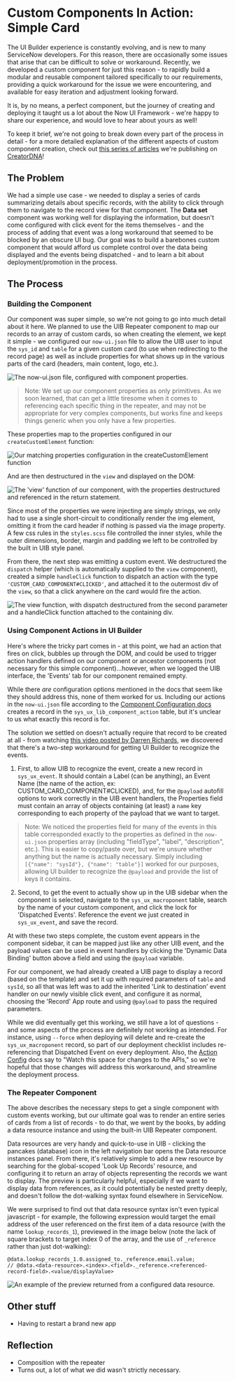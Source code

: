 # Custom Components In Action: Simple Card

The UI Builder experience is constantly evolving, and is new to many ServiceNow developers. For this reason, there are occasionally some issues that arise that can be difficult to solve or workaround. Recently, we developed a custom component for just this reason - to rapidly build a modular and reusable component tailored specifically to our requirements, providing a quick workaround for the issue we were encountering, and available for easy iteration and adjustment looking forward.

It is, by no means, a perfect component, but the journey of creating and deploying it taught us a lot about the Now UI Framework - we're happy to share our experience, and would love to hear about yours as well!

To keep it brief, we're not going to break down every part of the process in detail - for a more detailed explanation of the different aspects of custom component creation, check out [this series of articles](https://creator-dna.com/blog/custom-components-in-the-now-experience-ui-framework-part-1-creating-a-stateful-web-component) we're publishing on [CreatorDNA](https://creator-dna.com/)!

## The Problem

We had a simple use case - we needed to display a series of cards summarizing details about specific records, with the ability to click through them to navigate to the record view for that component. The **Data set** component was working well for displaying the information, but doesn't come configured with click event for the items themselves - and the process of adding that event was a long workaround that seemed to be blocked by an obscure UI bug. Our goal was to build a barebones custom component that would afford us complete control over the data being displayed and the events being dispatched - and to learn a bit about deployment/promotion in the process.

## The Process

### Building the Component

Our component was super simple, so we're not going to go into much detail about it here. We planned to use the UIB Repeater component to map our records to an array of custom cards, so when creating the element, we kept it simple - we configured our `now-ui.json` file to allow the UIB user to input the `sys_id` and `table` for a given custom card (to use when redirecting to the record page) as well as include properties for what shows up in the various parts of the card (headers, main content, logo, etc.).

<img src="images/article/article_1.png" alt="The now-ui.json file, configured with component properties."/>

>Note: We set up our component properties as only primitives. As we soon learned, that can get a little tiresome when it comes to referencing each specific thing in the repeater, and may not be appropriate for very complex components, but works fine and keeps things generic when you only have a few properties.

These properties map to the properties configured in our `createCustomElement` function:

<img src="images/article/article_2.png" alt="Our matching properties configuration in the createCustomElement function"/>

And are then destructured in the `view` and displayed on the DOM:

<img src="images/article/article_3.png" alt="The 'view' function of our component, with the properties destructured and referenced in the return statement."/>

Since most of the properties we were injecting are simply strings, we only had to use a single short-circuit to conditionally render the img element, omitting it from the card header if nothing is passed via the image property. A few css rules in the `styles.scss` file controlled the inner styles, while the outer dimensions, border, margin and padding we left to be controlled by the built in UIB style panel.

From there, the next step was emitting a custom event. We destructured the `dispatch` helper (which is automatically supplied to the `view` component), created a simple `handleClick` function to dispatch an action with the type `'CUSTOM_CARD_COMPONENT#CLICKED'`, and attached it to the outermost div of the `view`, so that a click anywhere on the card would fire the action.

<img src="images/article/article_4.png" alt="The view function, with dispatch destructured from the second parameter and a handleClick function attached to the containing div."/>

### Using Component Actions in UI Builder

Here's where the tricky part comes in - at this point, we had an action that fires on click, bubbles up through the DOM, and could be used to trigger action handlers defined on our component or ancestor components (not necessary for this simple component)...however, when we logged the UIB interface, the 'Events' tab for our component remained empty.

While there *are* configuration options mentioned in the docs that seem like they should address this, none of them worked for us. Including our actions in the `now-ui.json` file according to the [Component Configuration docs](https://developer.servicenow.com/dev.do#!/reference/now-experience/sandiego/cli/now-ui-config) creates a record in the `sys_ux_lib_component_action` table, but it's unclear to us what exactly this record is for.

The solution we settled on doesn't actually require that record to be created at all - from watching [this video posted by Darren Richards](https://www.youtube.com/watch?v=fyBVjuAY1wo), we discovered that there's a two-step workaround for getting UI Builder to recognize the events.

1. First, to allow UIB to recognize the event, create a new record in `sys_ux_event`. It should contain a Label (can be anything), an Event Name (the name of the action, ex: CUSTOM_CARD_COMPONENT#CLICKED), and, for the `@payload` autofill options to work correctly in the UIB event handlers, the Properties field must contain an array of objects containing (at least) a `name` key corresponding to each property of the payload that we want to target. 

>Note: We noticed the properties field for many of the events in this table corresponded exactly to the properties as defined in the `now-ui.json` properties array (including "fieldType", "label", "description", etc.). This is easier to copy/paste over, but we're unsure whether anything but the name is actually necessary. Simply including `[{"name": "sysId"}, {"name": "table"}]` worked for our purposes, allowing UI builder to recognize the `@payload` and provide the list of keys it contains.

2. Second, to get the event to actually show up in the UIB sidebar when the component is selected, navigate to the `sys_ux_macroponent` table, search by the name of your custom component, and click the lock for 'Dispatched Events'. Reference the event we just created in `sys_ux_event`, and save the record.

At with these two steps complete, the custom event appears in the component sidebar, it can be mapped just like any other UIB event, and the payload values can be used in event handlers by clicking the 'Dynamic Data Binding' button above a field and using the `@payload` variable.

For our component, we had already created a UIB page to display a record (based on the template) and set it up with required parameters of `table` and `sysId`, so all that was left was to add the inherited 'Link to destination' event handler on our newly visible click event, and configure it as normal, choosing the 'Record' App route and using `@payload` to pass the required parameters.

While we did eventually get this working, we still have a lot of questions - and some aspects of the process are definitely not working as intended. For instance, using `--force` when deploying will delete and re-create the `sys_ux_macroponent` record, so part of our deployment checklist includes re-referencing that Dispatched Event on every deployment. Also, the [Action Config](https://developer.servicenow.com/dev.do#!/reference/now-experience/sandiego/ui-framework/main-concepts/action-config) docs say to "Watch this space for changes to the APIs," so we're hopeful that those changes will address this workaround, and streamline the deployment process.

### The Repeater Component

The above describes the necessary steps to get a single component with custom events working, but our ultimate goal was to render an entire series of cards from a list of records - to do that, we went by the books, by adding a data resource instance and using the built-in UIB Repeater component.

Data resources are very handy and quick-to-use in UIB - clicking the pancakes (database) icon in the left navigation bar opens the Data resource instances panel. From there, it's relatively simple to add a new resource by searching for the global-scoped 'Look Up Records' resource, and configuring it to return an array of objects representing the records we want to display. The preview is particularly helpful, especially if we want to display data from references, as it could potentially be nested pretty deeply, and doesn't follow the dot-walking syntax found elsewhere in ServiceNow.

We were surprised to find out that data resource syntax isn't even typical javascript - for example, the following expression would target the email address of the user referenced on the first item of a data resource (with the name `lookup_records_1`), previewed in the image below (note the lack of square brackets to target index 0 of the array, and the use of `_reference` rather than just dot-walking):

```
@data.lookup_records_1.0.assigned_to._reference.email.value;
// @data.<data-resource>.<index>.<field>._reference.<referenced-record-field>.<value/displayValue>
```

<img src="images/article/article_5.png" alt="An example of the preview returned from a configured data resource." />

## Other stuff

- Having to restart a brand new app

## Reflection

- Composition with the repeater
- Turns out, a lot of what we did wasn't strictly necessary.
